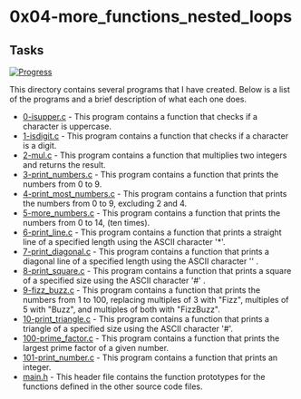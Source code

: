 # 0x04-more_functions_nested_loops

## Tasks

[![Progress](https://img.shields.io/badge/Progress-13%2F13-blue.svg)](https://shields.io/)

This directory contains several programs that I have created. Below is a list of the programs and a brief description of what each one does.

- [0-isupper.c](0-isupper.c) - This program contains a function that checks if a character is uppercase.
- [1-isdigit.c](1-isdigit.c) - This program contains a function that checks if a character is a digit.
- [2-mul.c](2-mul.c) - This program contains a function that multiplies two integers and returns the result.
- [3-print_numbers.c](3-print_numbers.c) - This program contains a function that prints the numbers from 0 to 9.
- [4-print_most_numbers.c](4-print_most_numbers.c) - This program contains a function that prints the numbers from 0 to 9, excluding 2 and 4.
- [5-more_numbers.c](5-more_numbers.c) - This program contains a function that prints the numbers from 0 to 14, (ten times).
- [6-print_line.c](6-print*line.c) - This program contains a function that prints a straight line of a specified length using the ASCII character '*'.
- [7-print_diagonal.c](7-print_diagonal.c) - This program contains a function that prints a diagonal line of a specified length using the ASCII character '' .
- [8-print_square.c](8-print_square.c) - This program contains a function that prints a square of a specified size using the ASCII character '#' .
- [9-fizz_buzz.c](9-fizz_buzz.c) - This program contains a function that prints the numbers from 1 to 100, replacing multiples of 3 with "Fizz", multiples of 5 with "Buzz", and multiples of both with "FizzBuzz".
- [10-print_triangle.c](10-print_triangle.c) - This program contains a function that prints a triangle of a specified size using the ASCII character '#'.
- [100-prime_factor.c](100-prime_factor.c) - This program contains a function that prints the largest prime factor of a given number.
- [101-print_number.c](101-print_number.c) - This program contains a function that prints an integer.
- [main.h](main.h) - This header file contains the function prototypes for the functions defined in the other source code files.

